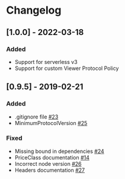 # Changelog

## [1.0.0] - 2022-03-18
### Added
- Support for serverless v3
- Support for custom Viewer Protocol Policy

## [0.9.5] - 2019-02-21
### Added
- .gitignore file [#23](https://github.com/Droplr/serverless-api-cloudfront/pull/23)
- MinimumProtocolVersion [#25](https://github.com/Droplr/serverless-api-cloudfront/pull/25)
### Fixed
- Missing bound in dependencies [#24](https://github.com/Droplr/serverless-api-cloudfront/pull/24)
- PriceClass documentation [#14](https://github.com/Droplr/serverless-api-cloudfront/pull/14)
- Incorrect node version [#26](https://github.com/Droplr/serverless-api-cloudfront/pull/26)
- Headers documentation [#27](https://github.com/Droplr/serverless-api-cloudfront/pull/27)
